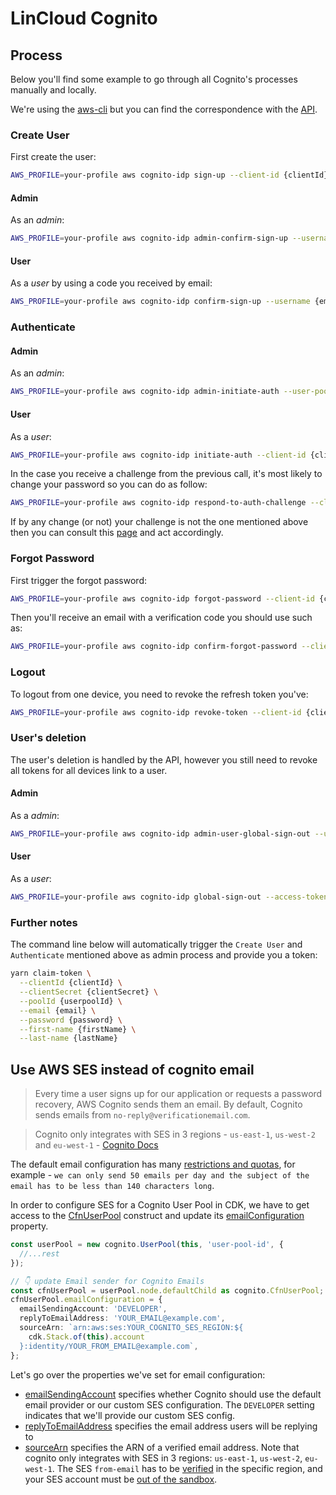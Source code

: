 # LinCloud Cognito

## Process

Below you'll find some example to go through all Cognito's processes manually and locally.

We're using the [aws-cli](https://awscli.amazonaws.com/v2/documentation/api/latest/reference/index.html) but you can find the correspondence with the [API](https://docs.aws.amazon.com/cognito-user-identity-pools/latest/APIReference/Welcome.html).

### Create User

First create the user:
```bash
AWS_PROFILE=your-profile aws cognito-idp sign-up --client-id {clientId} --username {email} --password {password} --user-attributes Name="email",Value="{email}" Name="given_name",Value="{firstName}" Name="family_name",Value="{lastName}"
````

#### Admin
As an *admin*:
```bash
AWS_PROFILE=your-profile aws cognito-idp admin-confirm-sign-up --username {email} --user-pool-id {userpoolId}
```

#### User
As a *user* by using a code you received by email:
```bash
AWS_PROFILE=your-profile aws cognito-idp confirm-sign-up --username {email} --client-id {clientId} --confirmation-code {code}
```

### Authenticate

#### Admin
As an *admin*:
```bash
AWS_PROFILE=your-profile aws cognito-idp admin-initiate-auth --user-pool-id {userpoolId} --client-id {clientId} --auth-flow ADMIN_NO_SRP_AUTH --auth-parameters USERNAME={email},PASSWORD={password}
```

#### User
As a *user*:
```bash
AWS_PROFILE=your-profile aws cognito-idp initiate-auth --client-id {clientId} --auth-flow USER_PASSWORD_AUTH --auth-parameters USERNAME={email},PASSWORD={password}
```

In the case you receive a challenge from the previous call, it's most likely to change your password so you can do as follow:
```bash
AWS_PROFILE=your-profile aws cognito-idp respond-to-auth-challenge --client-id {clientId} --challenge-name NEW_PASSWORD_REQUIRED --challenge-responses USERNAME={email},NEW_PASSWORD={password},userAttributes.given_name={firstName},userAttributes.family_name={lastName} --session {session}
```

If by any change (or not) your challenge is not the one mentioned above then you can consult this [page](https://docs.aws.amazon.com/cli/latest/reference/cognito-idp/respond-to-auth-challenge.html) and act accordingly.

### Forgot Password

First trigger the forgot password:
```bash
AWS_PROFILE=your-profile aws cognito-idp forgot-password --client-id {clientId} --username {email}
```

Then you'll receive an email with a verification code you should use such as:
```bash
AWS_PROFILE=your-profile aws cognito-idp confirm-forgot-password --client-id {clientId} --username {email} --confirmation-code {code} --password {password}
```

### Logout

To logout from one device, you need to revoke the refresh token you've:
```bash
AWS_PROFILE=your-profile aws cognito-idp revoke-token --client-id {clientId} --token {refreshToken}
```

### User's deletion

The user's deletion is handled by the API, however you still need to revoke all tokens for all devices link to a user.

#### Admin
As a *admin*:
```bash
AWS_PROFILE=your-profile aws cognito-idp admin-user-global-sign-out --user-pool-id {userpoolId} --username {email}
```

#### User
As a *user*:
```bash
AWS_PROFILE=your-profile aws cognito-idp global-sign-out --access-token {accessToken}
```

### Further notes

The command line below will automatically trigger the `Create User` and `Authenticate` mentioned above as admin process and provide you a token:
```bash
yarn claim-token \
  --clientId {clientId} \
  --clientSecret {clientSecret} \
  --poolId {userpoolId} \
  --email {email} \
  --password {password} \
  --first-name {firstName} \
  --last-name {lastName}
```

## Use AWS SES instead of cognito email

> Every time a user signs up for our application or requests a password recovery, AWS Cognito sends them an email. By default, Cognito sends emails from `no-reply@verificationemail.com`.

> Cognito only integrates with SES in 3 regions - `us-east-1`, `us-west-2` and `eu-west-1` - [Cognito Docs](https://docs.aws.amazon.com/cognito/latest/developerguide/user-pool-email.html#user-pool-email-developer)

The default email configuration has many [restrictions and quotas](https://docs.aws.amazon.com/cognito/latest/developerguide/limits.html#resource-quotas), for example - `we can only send 50 emails per day and the subject of the email has to be less than 140 characters long`.

In order to configure SES for a Cognito User Pool in CDK, we have to get access to the [CfnUserPool](https://docs.aws.amazon.com/cdk/api/v2/docs/aws-cdk-lib.aws_cognito.CfnUserPool.html) construct and update its [emailConfiguration](https://docs.aws.amazon.com/cdk/api/v2/docs/aws-cdk-lib.aws_cognito.CfnUserPool.html#emailconfiguration) property.

```typescript
const userPool = new cognito.UserPool(this, 'user-pool-id', {
  //...rest
});

// 👇 update Email sender for Cognito Emails
const cfnUserPool = userPool.node.defaultChild as cognito.CfnUserPool;
cfnUserPool.emailConfiguration = {
  emailSendingAccount: 'DEVELOPER',
  replyToEmailAddress: 'YOUR_EMAIL@example.com',
  sourceArn: `arn:aws:ses:YOUR_COGNITO_SES_REGION:${
    cdk.Stack.of(this).account
  }:identity/YOUR_FROM_EMAIL@example.com`,
};
```

Let's go over the properties we've set for email configuration:

- [emailSendingAccount](https://docs.aws.amazon.com/cdk/api/v2/docs/aws-cdk-lib.aws_cognito.CfnUserPool.EmailConfigurationProperty.html#emailsendingaccount) specifies whether Cognito should use the default email provider or our custom SES configuration. The `DEVELOPER` setting indicates that we'll provide our custom SES config.
- [replyToEmailAddress](https://docs.aws.amazon.com/cdk/api/v2/docs/aws-cdk-lib.aws_cognito.CfnUserPool.EmailConfigurationProperty.html#replytoemailaddress) specifies the email address users will be replying to
- [sourceArn](https://docs.aws.amazon.com/cdk/api/v2/docs/aws-cdk-lib.aws_cognito.CfnUserPool.EmailConfigurationProperty.html#sourcearn) specifies the ARN of a verified email address. Note that cognito only integrates with SES in 3 regions: `us-east-1`, `us-west-2`, `eu-west-1`. The SES `from-email` has to be [verified](https://docs.aws.amazon.com/ses/latest/DeveloperGuide/verify-email-addresses.html) in the specific region, and your SES account must be [out of the sandbox](https://docs.aws.amazon.com/ses/latest/DeveloperGuide/request-production-access.html).
